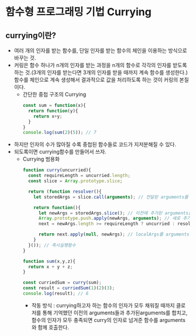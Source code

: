 # 함수형 프로그래밍 기법 Currying

## currying이란?
- 여러 개의 인자를 받는 함수를, 단일 인자를 받는 함수의 체인을 이용하는 방식으로 바꾸는 것.
- 커링은 함수 하나가 n개의 인자를 받는 과정을 n개의 함수로 각각의 인자를 받도록 하는 것.(3개의 인자를 받는다면 3개의 인자를 받을 때까지 계속 함수를 생성한다.) 함수를 체인으로 계속 생성해서 결과적으로 값을 처리하도록 하는 것이 커링의 본질이다.
  - 간단한 중첩 구조의 Currying
    ```javascript
    const sum = function(x){
      return function(y){
        return x+y;
      }
    }
    console.log(sum(2)(5)); // 7
    ```
- 하지만 인자의 수가 많아질 수록 중첩된 함수들로 코드가 지저분해질 수 있다.
- 되도록이면 currying함수를 만들어서 쓰자.
  - Currying 범용화
    ```javascript
    function curry(uncurried){
      const requireLength = uncurried.length;
      const slice = Array.prototype.slice;

      return (function resolver(){
        let storedArgs = slice.call(arguments); // 전달된 arguments를 기억하고 있다.

        return function(){
          let newArgs = storedArgs.slice(); // 이전에 추가된 arguments를 복사
          Array.prototype.push.apply(newArgs, arguments); // 새로 추가된 arguments를 기존의 arguments에 복사
          next = newArgs.length >= requireLength ? uncurried : resolver;

          return next.apply(null, newArgs); // localArgs를 arguments에 넣어 호출
        }
      }()); // 즉시실행함수
    }

    function sum(x,y,z){
      return x + y + z;
    }

    const curriedSum = curry(sum);
    const result = curriedSum(1)(2)(3);
    console.log(result); // 6
    ```
      - 작동 방식 : currying하고자 하는 함수의 인자가 모두 채워질 때까지 클로저를 통해 기억했던 이전의 arguments들과 추가된arguments를 합치고, 함수의 인자가 모두 충족되면 curry의 인자로 넘겨준 함수를 arguments와 함께 호출한다.
